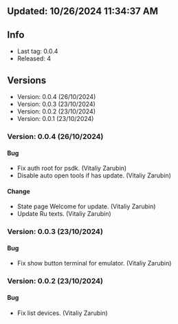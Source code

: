 ## Updated: 10/26/2024 11:34:37 AM

## Info

- Last tag: 0.0.4
- Released: 4

## Versions
- Version: 0.0.4 (26/10/2024)
- Version: 0.0.3 (23/10/2024)
- Version: 0.0.2 (23/10/2024)
- Version: 0.0.1 (23/10/2024)

### Version: 0.0.4 (26/10/2024)

#### Bug

- Fix auth root for psdk. (Vitaliy Zarubin)
- Disable auto open tools if has update. (Vitaliy Zarubin)

#### Change

- State page Welcome for update. (Vitaliy Zarubin)
- Update Ru texts. (Vitaliy Zarubin)

### Version: 0.0.3 (23/10/2024)

#### Bug

- Fix show button terminal for emulator. (Vitaliy Zarubin)

### Version: 0.0.2 (23/10/2024)

#### Bug

- Fix list devices. (Vitaliy Zarubin)
